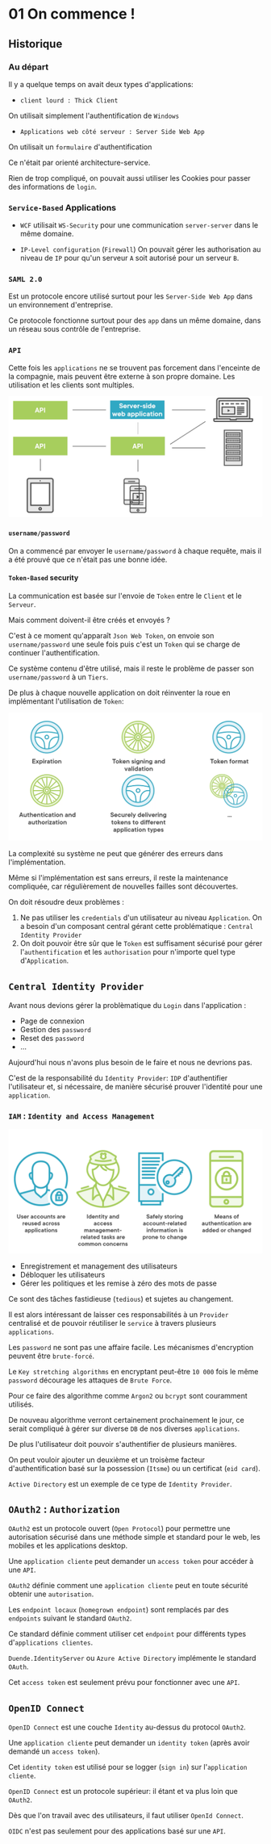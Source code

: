 # 01 On commence !



## Historique

### Au départ

Il y a quelque temps on avait deux types d'applications:

- `client lourd : Thick Client`

On utilisait simplement l'authentification de `Windows`



- `Applications web côté serveur : Server Side Web App`

On utilisait un `formulaire` d'authentification

Ce n'était par orienté architecture-service.

Rien de trop compliqué, on pouvait aussi utiliser les Cookies pour passer des informations de `login`.



### `Service-Based` Applications

- `WCF` utilisait `WS-Security` pour une communication `server-server` dans le même domaine.

- `IP-Level configuration` (`Firewall`)
  On pouvait gérer les authorisation au niveau de `IP` pour qu'un serveur `A` soit autorisé pour un serveur `B`.



### `SAML 2.0`

Est un protocole encore utilisé surtout pour les `Server-Side Web App` dans un environnement d'entreprise.

Ce protocole fonctionne surtout pour des `app` dans un même domaine, dans un réseau sous contrôle de l'entreprise.



### `API`

Cette fois les `applications` ne se trouvent pas forcement dans l'enceinte de la compagnie, mais peuvent être externe à son propre domaine. Les utilisation et les clients sont multiples.

<img src="assets/api-organisation-structure-not-one-domain.png" alt="api-organisation-structure-not-one-domain" style="zoom:50%;" />

#### `username/password`

On a commencé par envoyer le `username/password` à chaque requête, mais il a été prouvé que ce n'était pas une bonne idée.



#### `Token-Based` security

La communication est basée sur l'envoie de `Token` entre le `Client` et le `Serveur`.

Mais comment doivent-il être créés et envoyés ?

C'est à ce moment qu'apparaît `Json Web Token`, on envoie son `username/password` une seule fois puis c'est un `Token` qui se charge de continuer l'authentification.

Ce système contenu d'être utilisé, mais il reste le problème de passer son `username/password` à un `Tiers`.

De plus à chaque nouvelle application on doit réinventer la roue en implémentant l'utilisation de `Token`:

<img src="assets/implementation-token-hell.png" alt="implementation-token-hell" style="zoom:50%;" />

La complexité su système ne peut que générer des erreurs dans l'implémentation.

Même si l'implémentation est sans erreurs, il reste la maintenance compliquée, car régulièrement de nouvelles failles sont découvertes.



On doit résoudre deux problèmes :

1. Ne pas utiliser les `credentials` d'un utilisateur au niveau `Application`.
   On a besoin d'un composant central gérant cette problématique : `Central Identity Provider`
2. On doit pouvoir être sûr que le `Token` est suffisament sécurisé pour gérer l'`authentification` et les `authorisation` pour n'importe quel type d'`Application`.



## `Central Identity Provider`

Avant nous devions gérer la problèmatique du `Login` dans l'application :

- Page de connexion
- Gestion des `password`
- Reset des `password`
- ...

Aujourd'hui nous n'avons plus besoin de le faire et nous ne devrions pas.

C'est de la responsabilité du `Identity Provider`: `IDP` d'authentifier l'utilisateur et, si nécessaire, de manière sécurisé prouver l'identité pour une `application`.



### `IAM` : `Identity and Access Management`

<img src="assets/iam-specification-end-meaning.png" alt="iam-specification-end-meaning" style="zoom:50%;" />

- Enregistrement et management des utilisateurs
- Débloquer les utilisateurs
- Gérer les politiques et les remise à zéro des mots de passe

Ce sont des tâches fastidieuse (`tedious`) et sujetes au changement.

Il est alors intéressant de laisser ces responsabilités à un `Provider` centralisé et de pouvoir réutiliser le `service` à travers plusieurs `applications`.

Les `password` ne sont pas une affaire facile. Les mécanismes d'encryption peuvent être `brute-forcé`.

Le `Key stretching algorithms` en encryptant peut-être `10 000` fois le même `password` décourage les attaques de `Brute Force`.

Pour ce faire des algorithme comme `Argon2` ou `bcrypt` sont couramment utilisés.

De nouveau algorithme verront certainement prochainement le jour, ce serait compliqué à gérer sur diverse `DB` de nos diverses `applications`.

De plus l'utilisateur doit pouvoir s'authentifier de plusieurs manières.

On peut vouloir ajouter un deuxième et un troisème facteur d'authentification basé sur la possession (`Itsme`) ou un certificat (`eid card`).

`Active Directory` est un exemple de ce type de `Identity Provider`.



## `OAuth2` : `Authorization`

`OAuth2` est un protocole ouvert (`Open Protocol`) pour permettre une autorisation sécurisé dans une méthode simple et standard pour le web, les mobiles et les applications desktop.

Une `application cliente` peut demander un `access token` pour accéder à une `API`. 

`OAuth2` définie comment une `application cliente` peut en toute sécurité obtenir une `autorisation`.

Les `endpoint locaux` (`homegrown endpoint`) sont remplacés par des `endpoints` suivant le standard `OAuth2`.

Ce standard définie comment utiliser cet `endpoint` pour différents types d'`applications clientes`.

`Duende.IdentityServer` ou `Azure Active Directory` implémente le standard `OAuth`.

Cet `access token` est seulement prévu pour fonctionner avec une `API`.



## `OpenID Connect`

`OpenID Connect` est une couche `Identity` au-dessus du protocol `OAuth2`.

Une `application cliente` peut demander un `identity token` (après avoir demandé un `access token`).

Cet `identity token` est utilisé pour se logger (`sign in`) sur l'`application cliente`.

`OpenID Connect` est un protocole supérieur: il étant et va plus loin que `OAuth2`.

Dès que l'on travail avec des utilisateurs, il faut utiliser `OpenId Connect`.

`OIDC` n'est pas seulement pour des applications basé sur une `API`.